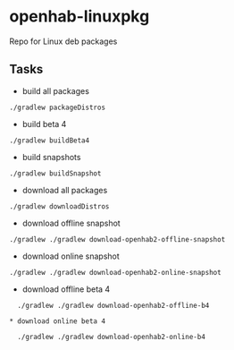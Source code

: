 # openhab-linuxpkg
Repo for Linux deb packages

## Tasks
 * build all packages

```
./gradlew packageDistros
```

 * build beta 4

 ```
 ./gradlew buildBeta4
 ```

 * build snapshots

 ```
 ./gradlew buildSnapshot
 ```

 * download all packages

 ```
 ./gradlew downloadDistros
 ```

  * download offline snapshot

  ```
  ./gradlew ./gradlew download-openhab2-offline-snapshot
  ```

  * download online snapshot

  ```
  ./gradlew ./gradlew download-openhab2-online-snapshot
  ```

  * download offline beta 4

  ```
    ./gradlew ./gradlew download-openhab2-offline-b4
  ```

    * download online beta 4

  ```
    ./gradlew ./gradlew download-openhab2-online-b4
  ```